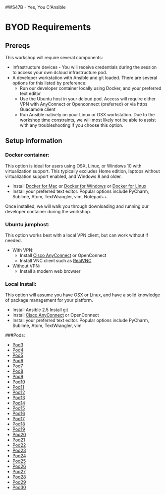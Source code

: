 #WS47B - Yes, You C'Ansible


# BYOD Requirements

## Prereqs
This workshop will require several components:

* Infrastructure devices - You will receive credentials during the session to access your own dcloud infrastructure pod.
* A developer workstation with Ansible and git loaded. There are several options for this listed by preference:
  * Run our developer container locally using Docker, and your preferred text editor
  * Use the Ubuntu host in your dcloud pod. Access will require either VPN with AnyConnect or Openconnect (preferred) or via https Guacamole client
  * Run Ansible natively on your Linux or OSX workstation. Due to the workshop time constraints, we will most likely not be able to assist with any troubleshooting if you choose this option.

## Setup information


### Docker container:
This option is ideal for users using OSX, Linux, or Windows 10 with virtualization support. This typically excludes Home edition, laptops without virtualization support enabled, and Windows 8 and older.

* Install [Docker for Mac](https://docs.docker.com/engine/installation/mac/) or [Docker for Windows](https://docs.docker.com/engine/installation/windows/) or [Docker for Linux ](https://docs.docker.com/engine/installation/linux/ubuntu/)
* Install your preferred text editor. Popular options include PyCharm, Sublime, Atom, TextWrangler, vim, Notepad++

Once installed, we will walk you through downloading and running our developer container during the workshop.


### Ubuntu jumphost:
This option works best with a local VPN client, but can work without if needed.

* With VPN:
  * Install [Cisco AnyConnect](https://devnetsandbox.cisco.com/Docs/VPN_Access/AnyConnect_Installation_Guide.pdf) or OpenConnect
  * Install VNC client such as [RealVNC](https://www.realvnc.com/en/connect/download/viewer/)
* Without VPN:
  * Install a modern web browser


### Local Install:
This option will assume you have OSX or Linux, and have a solid knowledge of package management for your platform.

* Install Ansible 2.5
Install git
* Install [Cisco AnyConnect](https://devnetsandbox.cisco.com/Docs/VPN_Access/AnyConnect_Installation_Guide.pdf) or OpenConnect
* Install your preferred text editor. Popular options include PyCharm, Sublime, Atom, TextWrangler, vim

###Pods:
* [Pod3](https://v132user1:d44cbc@portal.vpod132.dc-05.com:8443/dcloud)
* [Pod4](https://v187user1:2d0919@portal.vpod187.dc-05.com:8443/dcloud)
* [Pod5](https://v198user1:62a971@portal.vpod198.dc-05.com:8443/dcloud)
* [Pod6](https://v215user1:b59ffd@portal.vpod215.dc-05.com:8443/dcloud)
* [Pod7](https://v206user1:ce5a54@portal.vpod206.dc-05.com:8443/dcloud)
* [Pod8](https://v194user1:dc9af3@portal.vpod194.dc-05.com:8443/dcloud)
* [Pod9](https://v242user1:92451@portal.vpod242.dc-05.com:8443/dcloud)
* [Pod10](https://v335user1:5aa769@portal.vpod335.dc-05.com:8443/dcloud)
* [Pod11](https://v413user1:f09cce@portal.vpod413.dc-05.com:8443/dcloud)
* [Pod12](https://v449user1:2ff00f@portal.vpod449.dc-05.com:8443/dcloud)
* [Pod13](https://v458user1:56379a@portal.vpod458.dc-05.com:8443/dcloud)
* [Pod14](https://v617user1:e2b404@portal.vpod617.dc-05.com:8443/dcloud)
* [Pod15](https://v659user1:cba86d@portal.vpod659.dc-05.com:8443/dcloud)
* [Pod16](https://v788user1:80e493@portal.vpod788.dc-05.com:8443/dcloud)
* [Pod17](https://v416user1:a0d5bf@portal.vpod416.dc-05.com:8443/dcloud)
* [Pod18](https://v653user1:1cf3ce@portal.vpod653.dc-05.com:8443/dcloud)
* [Pod19](https://v914user1:323626@portal.vpod914.dc-05.com:8443/dcloud)
* [Pod20](https://v998user1:7fa1b9@portal.vpod998.dc-05.com:8443/dcloud)
* [Pod21](https://v982user1:73e30f@portal.vpod982.dc-05.com:8443/dcloud)
* [Pod22](https://v1060user1:b849df@portal.vpod1060.dc-05.com:8443/dcloud)
* [Pod23](https://v1071user1:ed74f6@portal.vpod1071.dc-05.com:8443/dcloud)
* [Pod24](https://v1133user1:7b4c0f@portal.vpod1133.dc-05.com:8443/dcloud)
* [Pod25](https://v1123user1:b6075f@portal.vpod1123.dc-05.com:8443/dcloud)
* [Pod26](https://v1267user1:d2b8fa@portal.vpod1267.dc-05.com:8443/dcloud)
* [Pod27](https://v1315user1:1b97af@portal.vpod1315.dc-05.com:8443/dcloud)
* [Pod28](https://v1390user1:b892ab@portal.vpod1390.dc-05.com:8443/dcloud)
* [Pod29](https://v1410user1:858221@portal.vpod1410.dc-05.com:8443/dcloud)
* [Pod30](https://v1461user1:ed93c8@portal.vpod1461.dc-05.com:8443/dcloud)